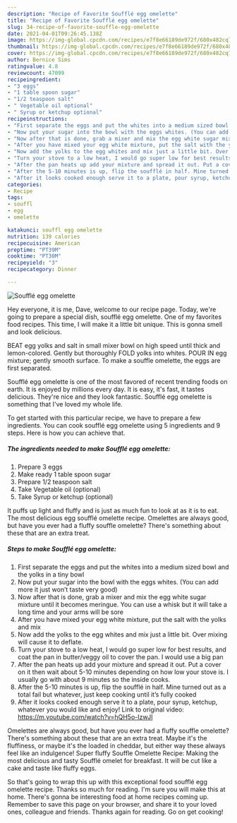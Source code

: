 ```yaml
---
description: "Recipe of Favorite Soufflé egg omelette"
title: "Recipe of Favorite Soufflé egg omelette"
slug: 34-recipe-of-favorite-souffle-egg-omelette
date: 2021-04-01T09:26:45.138Z
image: https://img-global.cpcdn.com/recipes/e7f8e66189de972f/680x482cq70/souffle-egg-omelette-recipe-main-photo.jpg
thumbnail: https://img-global.cpcdn.com/recipes/e7f8e66189de972f/680x482cq70/souffle-egg-omelette-recipe-main-photo.jpg
cover: https://img-global.cpcdn.com/recipes/e7f8e66189de972f/680x482cq70/souffle-egg-omelette-recipe-main-photo.jpg
author: Bernice Sims
ratingvalue: 4.8
reviewcount: 47099
recipeingredient:
- "3 eggs"
- "1 table spoon sugar"
- "1/2 teaspoon salt"
- " Vegetable oil optional"
- " Syrup or ketchup optional"
recipeinstructions:
- "First separate the eggs and put the whites into a medium sized bowl and the yolks in a tiny bowl"
- "Now put your sugar into the bowl with the eggs whites. (You can add more it just won’t taste very good)"
- "Now after that is done, grab a mixer and mix the egg white sugar mixture until it becomes meringue. You can use a whisk but it will take a long time and your arms will be sore"
- "After you have mixed your egg white mixture, put the salt with the yolks and mix"
- "Now add the yolks to the egg whites and mix just a little bit. Over mixing will cause it to deflate."
- "Turn your stove to a low heat, I would go super low for best results, and coat the pan in butter/veggy oil to cover the pan. I would use a big pan"
- "After the pan heats up add your mixture and spread it out. Put a cover on it then wait about 5-10 minutes depending on how low your stove is. I usually go with about 9 minutes so the inside cooks."
- "After the 5-10 minutes is up, flip the soufflé in half. Mine turned out as a total fail but whatever, just keep cooking until it’s fully cooked"
- "After it looks cooked enough serve it to a plate, pour syrup, ketchup, whatever you would like and enjoy! Link to original video: https://m.youtube.com/watch?v=hQH5o-IzwJI"
categories:
- Recipe
tags:
- souffl
- egg
- omelette

katakunci: souffl egg omelette 
nutrition: 139 calories
recipecuisine: American
preptime: "PT39M"
cooktime: "PT30M"
recipeyield: "3"
recipecategory: Dinner

---
```



![Soufflé egg omelette](https://img-global.cpcdn.com/recipes/e7f8e66189de972f/680x482cq70/souffle-egg-omelette-recipe-main-photo.jpg)

Hey everyone, it is me, Dave, welcome to our recipe page. Today, we're going to prepare a special dish, soufflé egg omelette. One of my favorites food recipes. This time, I will make it a little bit unique. This is gonna smell and look delicious.

BEAT egg yolks and salt in small mixer bowl on high speed until thick and lemon-colored. Gently but thoroughly FOLD yolks into whites. POUR IN egg mixture; gently smooth surface. To make a souffle omelette, the eggs are first separated.

Soufflé egg omelette is one of the most favored of recent trending foods on earth. It is enjoyed by millions every day. It is easy, it's fast, it tastes delicious. They're nice and they look fantastic. Soufflé egg omelette is something that I've loved my whole life.


To get started with this particular recipe, we have to prepare a few ingredients. You can cook soufflé egg omelette using 5 ingredients and 9 steps. Here is how you can achieve that.

<!--inarticleads1-->

##### The ingredients needed to make Soufflé egg omelette:

1. Prepare 3 eggs
1. Make ready 1 table spoon sugar
1. Prepare 1/2 teaspoon salt
1. Take  Vegetable oil (optional)
1. Take  Syrup or ketchup (optional)


It puffs up light and fluffy and is just as much fun to look at as it is to eat. The most delicious egg soufflé omelette recipe. Omelettes are always good, but have you ever had a fluffy souffle omelette? There&#39;s something about these that are an extra treat. 

<!--inarticleads2-->

##### Steps to make Soufflé egg omelette:

1. First separate the eggs and put the whites into a medium sized bowl and the yolks in a tiny bowl
1. Now put your sugar into the bowl with the eggs whites. (You can add more it just won’t taste very good)
1. Now after that is done, grab a mixer and mix the egg white sugar mixture until it becomes meringue. You can use a whisk but it will take a long time and your arms will be sore
1. After you have mixed your egg white mixture, put the salt with the yolks and mix
1. Now add the yolks to the egg whites and mix just a little bit. Over mixing will cause it to deflate.
1. Turn your stove to a low heat, I would go super low for best results, and coat the pan in butter/veggy oil to cover the pan. I would use a big pan
1. After the pan heats up add your mixture and spread it out. Put a cover on it then wait about 5-10 minutes depending on how low your stove is. I usually go with about 9 minutes so the inside cooks.
1. After the 5-10 minutes is up, flip the soufflé in half. Mine turned out as a total fail but whatever, just keep cooking until it’s fully cooked
1. After it looks cooked enough serve it to a plate, pour syrup, ketchup, whatever you would like and enjoy! Link to original video: https://m.youtube.com/watch?v=hQH5o-IzwJI


Omelettes are always good, but have you ever had a fluffy souffle omelette? There&#39;s something about these that are an extra treat. Maybe it&#39;s the fluffiness, or maybe it&#39;s the loaded in cheddar, but either way these always feel like an indulgence! Super fluffy Souffle Omelette Recipe: Making the most delicious and tasty Soufflé omelet for breakfast. It will be cut like a cake and taste like fluffy eggs. 

So that's going to wrap this up with this exceptional food soufflé egg omelette recipe. Thanks so much for reading. I'm sure you will make this at home. There's gonna be interesting food at home recipes coming up. Remember to save this page on your browser, and share it to your loved ones, colleague and friends. Thanks again for reading. Go on get cooking!
